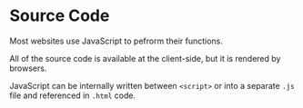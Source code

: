 # Source Code

Most websites use JavaScript to pefrorm their functions.

All of the source code is available at the client-side, but it is rendered by browsers.

JavaScript can be internally written between `<script>` or into a separate `.js` file and referenced in `.html` code.

